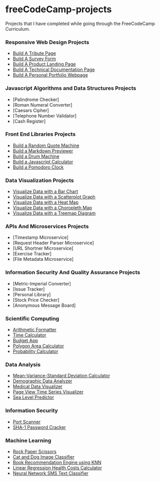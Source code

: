 # freeCodeCamp-projects
Projects that I have completed while going through the FreeCodeCamp Curriculum. 

### Responsive Web Design Projects
- [Build A Tribute Page](https://codepen.io/karl-white/pen/jOqOGZy)
- [Build A Survey Form](https://codepen.io/karl-white/pen/jOWoazP)
- [Build A Product Landing Page](https://codepen.io/karl-white/pen/dyMyVdr)
- [Build A Technical Documentation Page](https://codepen.io/karl-white/pen/wvMbPjV)
- [Build A Personal Portfolio Webpage](https://codepen.io/karl-white/pen/rNeNePr)

### Javascript Algorithms and Data Structures Projects
- [Palindrome Checker]
- [Roman Numeral Converter]
- [Caesars Cipher]
- [Telephone Number Validator]
- [Cash Register]

### Front End Libraries Projects
- [Build a Random Quote Machine](https://codepen.io/karl-white/pen/QWNbzwQ)
- [Build a Markdown Previewer](https://codepen.io/karl-white/pen/BaKNvNZ)
- [Build a Drum Machine](https://codepen.io/karl-white/pen/mdPJaJr)
- [Build a Javascript Calculator](https://codepen.io/karl-white/pen/eYZNbmQ)
- [Build a Pomodoro Clock](https://codepen.io/karl-white/pen/dyMoLav)

### Data Visualization Projects
- [Visualize Data with a Bar Chart](https://codepen.io/karl-white/pen/YzqXbVa)
- [Visualize Data with a Scatterplot Graph](https://codepen.io/karl-white/pen/VwaLOQx)
- [Visualize Data with a Heat Map](https://codepen.io/karl-white/pen/abNOrKy)
- [Visualize Data with a Choropleth Map](https://codepen.io/karl-white/pen/jOqPoaO)
- [Visualize Data with a Treemap Diagram](https://codepen.io/karl-white/pen/MWywdQy)

### APIs And Microservices Projects
- [Timestamp Microservice]
- [Request Header Parser Microservice]
- [URL Shortner Microservice]
- [Exercise Tracker]
- [File Metadata Microservice]

### Information Security And Quality Assurance Projects
- [Metric-Imperial Converter]
- [Issue Tracker]
- [Personal Library]
- [Stock Price Checker]
- [Anonymous Message Board]

### Scientific Computing

- [Arithmetic Formatter](https://repl.it/@freeCodeCamp/fcc-arithmetic-arranger) 
- [Time Calculator](https://repl.it/@freeCodeCamp/fcc-time-calculator) 
- [Budget App](https://repl.it/@freeCodeCamp/fcc-budget-app) 
- [Polygon Area Calculator](https://repl.it/@freeCodeCamp/fcc-shape-calculator) 
- [Probability Calculator](https://repl.it/@freeCodeCamp/fcc-probability-calculator) 

### Data Analysis
- [Mean-Variance-Standard Deviation Calculator](https://repl.it/@freeCodeCamp/fcc-mean-var-std) 
- [Demographic Data Analyzer](https://repl.it/@freeCodeCamp/fcc-demographic-data-analyzer) 
- [Medical Data Visualizer](https://repl.it/@freeCodeCamp/fcc-medical-data-visualizer) 
- [Page View Time Series Visualizer](https://repl.it/@freeCodeCamp/fcc-time-series-visualizer) 
- [Sea Level Predictor](https://repl.it/@freeCodeCamp/fcc-sea-level-predictor) 

### Information Security
- [Port Scanner](https://repl.it/@freeCodeCamp/fcc-port-scanner) 
- [SHA-1 Password Cracker](https://repl.it/@freeCodeCamp/fcc-brute-force-password-cracker) 

### Machine Learning
- [Rock Paper Scissors](https://repl.it/@freeCodeCamp/fcc-rock-paper-scissors) 
- [Cat and Dog Image Classifier](https://colab.research.google.com/drive/1UCHiRuBLxo0S3aMuiDXlaP54LsxzrXHz?usp=sharing) 
- [Book Recommendation Engine using KNN](https://colab.research.google.com/drive/1TDgXyXqZwsiGlnuF-bmQ2Rh3x5NcrHEn?usp=sharing) 
- [Linear Regression Health Costs Calculator](https://colab.research.google.com/drive/1o8sTSCMa8Tnmcqhp_2BKKJEaHFoFmRzI?usp=sharing) 
- [Neural Network SMS Text Classifier](https://colab.research.google.com/drive/1qfVQwSKAKU-NKPY4ByBhr93EqSqds4dJ?usp=sharing) 
